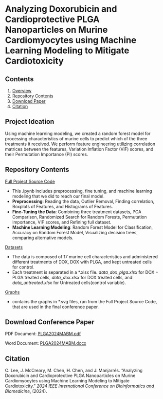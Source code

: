 # Analyzing Doxorubicin and Cardioprotective PLGA Nanoparticles on Murine Cardiomyocytes using Machine Learning Modeling to Mitigate Cardiotoxicity
## Contents
1. [Overview](#project-ideation)
2. [Repository Contents](#repository-contents)
3. [Download Paper](#download-conference-paper)
4. [Citation](#citation)

## Project Ideation
Using machine learning modeling, we created a random forest model for processing characteristics of murine cells to predict which of the three treatments it received. We perform feature engineering utilizing correlation matrices between the features, Variation Inflation Factor (VIF) scores, and their Permutation Importance (PI) scores.

## Repository Contents
[Full Project Source Code](https://github.com/christinlee367/PLGA/blob/main/Project/PLGAShared.ipynb)
- This .ipynb includes preprocessing, fine tuning, and machine learning modeling that we did to reach our final model.
- **Preprocessing**: Reading the data, Outlier Removal, Finding correlation, Boxplots of Features, and Histograms of Features.
- **Fine-Tuning the Data**: Combining three treatment datasets, PCA Comparison, Randomized Search for Random Forests, Permutation Importance, VIF scores, and Refining full dataset.
- **Machine Learning Modeling**: Random Forest Model for Classification, Accuracy on Random Forest Model, Visualizing decision trees, comparing alternative models.

[Datasets](https://github.com/christinlee367/PLGA/tree/main/Data)
- The data is composed of 17 murine cell characteristics and administered different treatments of DOX, DOX with PLGA, and kept untreated cells for control.
- Each treatment is separated in a *.xlsx file. _data_dox_plga.xlsx_ for DOX + PLGA treated cells, _data_dox.xlsx_ for DOX treated cells, and _data_untreated.xlsx_ for Untreated cells(control variable). 

[Graphs](https://github.com/christinlee367/PLGA/tree/main/Figures)
- contains the graphs in \*.svg files, ran from the Full Project Source Code, that are used in the final conference paper. 

## Download Conference Paper
PDF Document: [PLGA2024MABM.pdf](https://github.com/user-attachments/files/17709780/PLGA_V4_.pdf)

Word Document: [PLGA2024MABM.docx](https://github.com/user-attachments/files/17709806/PLGA_V4_.docx)

## Citation
C. Lee, J. McCreary, M. Chen, H. Chen, and J. Manjarrés. “Analyzing Doxorubicin and Cardioprotective PLGA Nanoparticles on Murine Cardiomyocytes using Machine Learning Modeling to Mitigate Cardiotoxicity.” _2024 IEEE International Conference on Bioinformatics and Biomedicine_, (2024).
